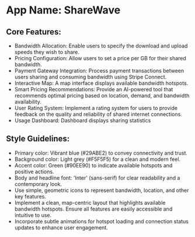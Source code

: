 # **App Name**: ShareWave

## Core Features:

- Bandwidth Allocation: Enable users to specify the download and upload speeds they wish to share.
- Pricing Configuration: Allow users to set a price per GB for their shared bandwidth.
- Payment Gateway Integration: Process payment transactions between users sharing and consuming bandwidth using Stripe Connect.
- Interactive Map: A map interface displays available bandwidth hotspots.
- Smart Pricing Recommendations: Provide an AI-powered tool that recommends optimal pricing based on location, demand, and bandwidth availability.
- User Rating System: Implement a rating system for users to provide feedback on the quality and reliability of shared internet connections.
- Usage Dashboard: Dashboard displays sharing statistics

## Style Guidelines:

- Primary color: Vibrant blue (#29ABE2) to convey connectivity and trust.
- Background color: Light grey (#F5F5F5) for a clean and modern feel.
- Accent color: Green (#90EE90) to indicate available hotspots and positive actions.
- Body and headline font: 'Inter' (sans-serif) for clear readability and a contemporary look.
- Use simple, geometric icons to represent bandwidth, location, and other key features.
- Implement a clean, map-centric layout that highlights available bandwidth hotspots. Ensure all features are easily accessible and intuitive to use.
- Incorporate subtle animations for hotspot loading and connection status updates to enhance user engagement.